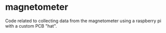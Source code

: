 # magnetometer
Code related to collecting data from the magnetometer using a raspberry pi with a custom PCB "hat".
